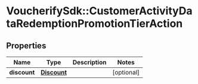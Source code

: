 # VoucherifySdk::CustomerActivityDataRedemptionPromotionTierAction

## Properties

| Name | Type | Description | Notes |
| ---- | ---- | ----------- | ----- |
| **discount** | [**Discount**](Discount.md) |  | [optional] |

